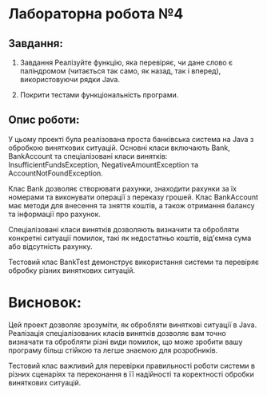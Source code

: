 # Лабораторна робота №4

## Завдання:

1. Завдання
Реалізуйте функцію, яка перевіряє, чи дане слово є паліндромом (читається так само, як назад, так і вперед), використовуючи рядки Java. 

2. Покрити тестами функціональність програми.

## Опис роботи:

У цьому проекті була реалізована проста банківська система на Java з обробкою виняткових ситуацій. Основні класи включають Bank, BankAccount та спеціалізовані класи винятків: InsufficientFundsException, NegativeAmountException та AccountNotFoundException.

Клас Bank дозволяє створювати рахунки, знаходити рахунки за їх номерами та виконувати операції з переказу грошей. Клас BankAccount має методи для внесення та зняття коштів, а також отримання балансу та інформації про рахунок.

Спеціалізовані класи винятків дозволяють визначити та обробляти конкретні ситуації помилок, такі як недостатньо коштів, від'ємна сума або відсутність рахунку.

Тестовий клас BankTest демонструє використання системи та перевіряє обробку різних виняткових ситуацій.

# Висновок:

Цей проект дозволяє зрозуміти, як обробляти виняткові ситуації в Java. Реалізація спеціалізованих класів винятків дозволяє вам точно визначати та обробляти різні види помилок, що може зробити вашу програму більш стійкою та легше знаємою для розробників.

Тестовий клас важливий для перевірки правильності роботи системи в різних сценаріях та переконання в її надійності та коректності обробки виняткових ситуацій.